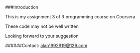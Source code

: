 ###Introduction

This is my assignment 3 of R programming course on Coursera


These code may not be well written


Looking forward to your suggestion

######Contact: alan1992919@126.com